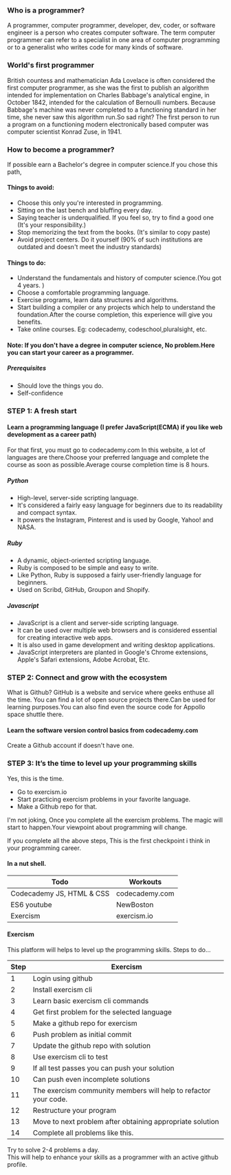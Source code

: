 ### Who is a programmer?
A programmer, computer programmer, developer, dev, coder, or software engineer is a person who creates computer software. The term computer programmer can refer to a specialist in one area of computer programming or to a generalist who writes code for many kinds of software.

### World's first programmer
British countess and mathematician Ada Lovelace is often considered the first computer programmer, as she was the first to publish an algorithm intended for implementation on Charles Babbage's analytical engine, in October 1842, intended for the calculation of Bernoulli numbers. Because Babbage's machine was never completed to a functioning standard in her time, she never saw this algorithm run.So sad right?
The first person to run a program on a functioning modern electronically based computer was computer scientist Konrad Zuse, in 1941.

### How to become a programmer?
If possible earn a Bachelor's degree in computer science.If you chose this path,
#### Things to avoid:
- Choose this only you're interested in programming.
- Sitting on the last bench and bluffing every day.
- Saying teacher is underqualified. If you feel so, try to find a good one (It's your responsibility.)
- Stop memorizing the text from the books. (It's similar to copy paste)
- Avoid project centers. Do it yourself (90% of such institutions are outdated and doesn't meet the industry standards)

#### Things to do:
- Understand the fundamentals and history of computer science.(You got 4 years. )
- Choose a comfortable programming language.
- Exercise programs, learn data structures and algorithms.
- Start building a compiler or any projects which help to understand the foundation.After the course completion, this experience will give you benefits.
- Take online courses. Eg: codecademy, codeschool,pluralsight, etc.

#### Note: If you don't have a degree in computer science, No problem.Here you can start your career as a programmer.

##### Prerequisites
- Should love the things you do.
- Self-confidence 

### STEP 1: A fresh start

#### Learn a programming language (I prefer JavaScript(ECMA) if you like web development as a career path)
For that first, you must go to codecademy.com
In this website, a lot of languages are there.Choose your preferred language and complete the course as soon as possible.Average course completion time is 8 hours.

##### Python 
- High-level, server-side scripting language. 
 - It's considered a fairly easy language for beginners due to its readability and compact syntax.
 - It powers the Instagram, Pinterest and is used by Google, Yahoo! and NASA.

##### Ruby
- A dynamic, object-oriented scripting language.
- Ruby is composed to be simple and easy to write. 
- Like Python, Ruby is supposed a fairly user-friendly language for beginners.
- Used on Scribd, GitHub, Groupon and Shopify. 

##### Javascript
- JavaScript is a client and server-side scripting language.
- It can be used over multiple web browsers and is considered essential for creating interactive web apps.
- It is also used in game development and writing desktop applications. 
- JavaScript interpreters are planted in Google's Chrome extensions, Apple's Safari extensions, Adobe Acrobat,  Etc.

### STEP 2: Connect and grow with the ecosystem 

What is Github?
GitHub is a website and service where geeks enthuse all the time. You can find a lot of open source projects there.Can be used for learning purposes.You can also find even the source code for Appollo space shuttle there.

#### Learn the software version control basics from codecademy.com
Create a Github account if doesn't have one.

### STEP 3: It’s the time to level up your programming skills 
Yes, this is the time.
- Go to exercism.io
- Start practicing exercism problems in your favorite language.
- Make a Github repo for that.

I'm not joking, Once you complete all the exercism problems.
The magic will start to happen.Your viewpoint about programming will change.
 
If you complete all the above steps, This is the first checkpoint i think in your programming career. 

#### In a nut shell.

| Todo                      | Workouts                   |
|---------------------------|----------------------------|
| Codecademy JS, HTML & CSS |       codecademy.com       |
| ES6 youtube               |       NewBoston            |
| Exercism                  |       exercism.io          |


#### Exercism
This platform will helps to level up the programming skills.
Steps to do...

| Step | Exercism                                                                           |
|------|------------------------------------------------------------------------------------|
| 1    | Login using github                                                                 |
| 2    | Install exercism cli                                                               |
| 3    | Learn basic exercism cli commands                                                  |
| 4    | Get first problem for the selected language                                        |
| 5    | Make a github repo for exercism                                                    |
| 6    | Push problem as initial commit                                                     |
| 7    | Update the github repo with solution                                               |
| 8    | Use exercism cli to test                                                           |
| 9    | If all test passes you can push your solution                                      |
| 10   | Can push even incomplete solutions                                                 |
| 11   | The exercism community members will help to refactor your code.                    |
| 12   | Restructure your program                                                           |
| 13   | Move to next problem after obtaining appropriate solution                          |
| 14   | Complete all problems like this.                                                   |


Try to solve 2-4 problems a day.                                                         
This will help to enhance your skills as a programmer with an active github profile.     
